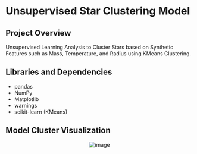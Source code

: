# Unsupervised Star Clustering Model

## Project Overview 
Unsupervised Learning Analysis to Cluster Stars based on Synthetic Features such as Mass, Temperature, and Radius using KMeans Clustering.

## Libraries and Dependencies
- pandas
- NumPy
- Matplotlib
- warnings
- scikit-learn (KMeans)

## Model Cluster Visualization
<!--- ![scatter plot](https://github.com/user-attachments/assets/0fd82ff9-b695-40c7-b7f3-1b9b3eb7af93) --->

<p align="center">
  <img src="https://github.com/user-attachments/assets/55e1bfca-ab62-4b36-9563-aecc08e883d3" alt="image">
</p>
